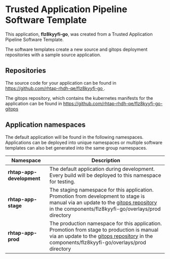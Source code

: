 # Trusted Application Pipeline Software Template

This application, **flz8kyyfi-go**, was created from a Trusted Application Pipeline Software Template.

The software templates create a new source and gitops deployment repositories with a sample source application. 

## Repositories

The source code for your application can be found in [https://github.com/rhtap-rhdh-qe/flz8kyyfi-go ](https://github.com/rhtap-rhdh-qe/flz8kyyfi-go ).
 
The gitops repository, which contains the kubernetes manifests for the application can be found in 
[https://github.com/rhtap-rhdh-qe/flz8kyyfi-go-gitops ](https://github.com/rhtap-rhdh-qe/flz8kyyfi-go-gitops ) 

## Application namespaces 

The default application will be found in the following namespaces. Applications can be deployed into unique namespaces or multiple software templates can also bet generated into the same group namespaces.  

|  Namespace   |  Description   |  
| -------- | -------- |   
| **rhtap-app-development** | The default application during development. Every build will be deployed to this namespace for testing. | 
| **rhtap-app-stage** | The staging namespace for this application. Promotion from development to stage is manual via an update to the [gitops repository](https://github.com/rhtap-rhdh-qe/flz8kyyfi-go-gitops ) in the components/flz8kyyfi-go/overlays/prod directory |  
| **rhtap-app-prod** | The production namespace for this application. Promotion from stage to production is manual via an update to the [gitops repository](https://github.com/rhtap-rhdh-qe/flz8kyyfi-go-gitops ) in the components/flz8kyyfi-go/overlays/prod directory | 